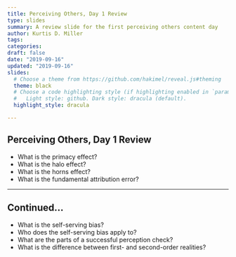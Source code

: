 ```yaml
---
title: Perceiving Others, Day 1 Review
type: slides
summary: A review slide for the first perceiving others content day
author: Kurtis D. Miller
tags:
categories: 
draft: false
date: "2019-09-16"
updated: "2019-09-16"
slides:
  # Choose a theme from https://github.com/hakimel/reveal.js#theming
  theme: black
  # Choose a code highlighting style (if highlighting enabled in `params.toml`)
  #   Light style: github. Dark style: dracula (default).
  highlight_style: dracula

---
```


Perceiving Others, Day 1 Review
----------------------------------------

* What is the primacy effect?
* What is the halo effect?
* What is the horns effect?
* What is the fundamental attribution error?

---

Continued...
------------

* What is the self-serving bias?
* Who does the self-serving bias apply to?
* What are the parts of a successful perception check?
* What is the difference between first- and second-order realities?

